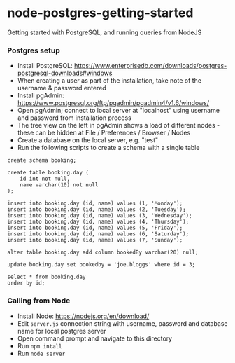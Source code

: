 # node-postgres-getting-started

Getting started with PostgreSQL, and running queries from NodeJS

### Postgres setup

 - Install PostgreSQL: https://www.enterprisedb.com/downloads/postgres-postgresql-downloads#windows 
 - When creating a user as part of the installation, take note of the username & password entered
 - Install pgAdmin: https://www.postgresql.org/ftp/pgadmin/pgadmin4/v1.6/windows/ 
 - Open pgAdmin; connect to local server at "localhost" using username and password from installation process
 - The tree view on the left in pgAdmin shows a load of different nodes - these can be hidden at File / Preferences / Browser / Nodes
 - Create a database on the local server, e.g. "test"
 - Run the following scripts to create a schema with a single table
 
```
create schema booking;

create table booking.day (
    id int not null,
    name varchar(10) not null
);

insert into booking.day (id, name) values (1, 'Monday');
insert into booking.day (id, name) values (2, 'Tuesday');
insert into booking.day (id, name) values (3, 'Wednesday');
insert into booking.day (id, name) values (4, 'Thursday');
insert into booking.day (id, name) values (5, 'Friday');
insert into booking.day (id, name) values (6, 'Saturday');
insert into booking.day (id, name) values (7, 'Sunday');

alter table booking.day add column bookedBy varchar(20) null;

update booking.day set bookedby = 'joe.bloggs' where id = 3;

select * from booking.day
order by id;
```

### Calling from Node

 - Install Node: https://nodejs.org/en/download/
 - Edit `server.js` connection string with username, password and database name for local postgres server
 - Open command prompt and navigate to this directory
 - Run `npm intall` 
 - Run `node server` 
